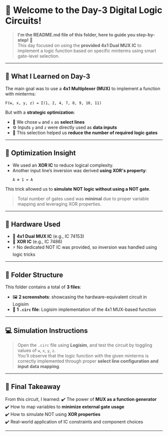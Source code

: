 # 🔢 Welcome to the Day-3 Digital Logic Circuits!
> **I'm the README.md file of this folder, here to guide you step-by-step!** 🚀  
This day focused on using the **provided 4x1 Dual MUX IC** to implement a logic function based on specific minterms using smart gate-level selection.

---

## 🧠 What I Learned on Day-3

The main goal was to use a **4x1 Multiplexer (MUX)** to implement a function with minterms:

```
F(w, x, y, z) = Σ(1, 2, 4, 7, 8, 9, 10, 11)
```

But with a **strategic optimization**:

- 🧩 We chose `w` and `x` as **select lines**  
- ⚙️ Inputs `y` and `z` were directly used as **data inputs**
- 🧠 This selection helped us **reduce the number of required logic gates**

---

## 🧪 Optimization Insight

- We used an **XOR IC** to reduce logical complexity.
- Another input line’s inversion was derived **using XOR's property**:  
  ```
  A ⊕ 1 = A̅
  ```

This trick allowed us to **simulate NOT logic without using a NOT gate**.

> Total number of gates used was **minimal** due to proper variable mapping and leveraging XOR properties.

---

## 🔌 Hardware Used

- 🔲 **4x1 Dual MUX IC** (e.g., IC 74153)
- 🧠 **XOR IC** (e.g., IC 7486)
- ⚡ No dedicated NOT IC was provided, so inversion was handled using logic tricks

---

## 📁 Folder Structure

This folder contains a total of **3 files**:

- 🖼️ **2 screenshots**: showcasing the hardware-equivalent circuit in Logisim  
- 🔌 **1 `.circ` file**: Logisim implementation of the 4x1 MUX-based function

---

## 💻 Simulation Instructions

> Open the `.circ` file using **Logisim**, and test the circuit by toggling values of `w`, `x`, `y`, `z`.  
You'll observe that the logic function with the given minterms is correctly implemented through proper **select line configuration and input data mapping**.

---

## 🎯 **Final Takeaway**

From this circuit, I learned:
✔️ The power of **MUX as a function generator**  
✔️ How to map variables to **minimize external gate usage**  
✔️ How to simulate NOT using **XOR properties**  
✔️ Real-world application of IC constraints and component choices

---

